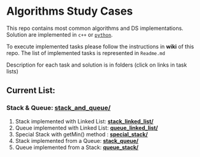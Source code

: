 # Algorithms Study Cases

This repo contains most common algorithms and DS implementations. Solution are implemented in ```c++``` or [```python```](python).

To execute implemented tasks please follow the instructions in **wiki** of this repo. 
The list of implemented tasks is represented in ```Readme.md```

Description for each task and solution is in folders (click on links in task lists)

## Current List:

### Stack & Queue: [stack_and_queue/](stack_and_queue)
    
   1. Stack implemented with Linked List: [**stack_linked_list/**](stack_and_queue/stack_linked_list)
   2. Queue implemented with Linked List: [**queue_linked_list/**](stack_and_queue/queue_linked_list)
   3. Special Stack with getMin() method : [**special_stack/**](stack_and_queue/special_stack)
   4. Stack implemented from a Queue: [**stack_queue/**](stack_and_queue/stack_queue)
   5. Queue implemented from a Stack: [**queue_stack/**](stack_and_queue/queue_stack)

